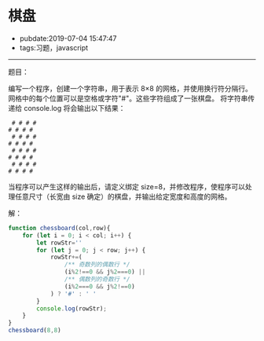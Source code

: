 # 棋盘

- pubdate:2019-07-04 15:47:47
- tags:习题，javascript

---

题目：

编写一个程序，创建一个字符串，用于表示 8×8 的网格，并使用换行符分隔行。网格中的每个位置可以是空格或字符"#"。这些字符组成了一张棋盘。
将字符串传递给 console.log 将会输出以下结果：

```text
 # # # #
# # # #
 # # # #
# # # #
 # # # #
# # # #
 # # # #
# # # #
```

当程序可以产生这样的输出后，请定义绑定 size=8，并修改程序，使程序可以处理任意尺寸（长宽由 size 确定）的棋盘，并输出给定宽度和高度的网格。

解：

````javascript
function chessboard(col,row){
    for (let i = 0; i < col; i++) {
        let rowStr=''
        for (let j = 0; j < row; j++) {
            rowStr+=(
                /** 奇数列的偶数行 */
                (i%2!==0 && j%2===0) ||
                /** 偶数列的奇数行 */
                (i%2===0 && j%2!==0)
            ) ? '#' : ' '
        }
        console.log(rowStr);
    }
}
chessboard(8,8)
````

